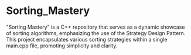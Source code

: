 # Sorting_Mastery
"Sorting Mastery" is a C++ repository that serves as a dynamic showcase of sorting algorithms, emphasizing the use of the Strategy Design Pattern. This project encapsulates various sorting strategies within a single main.cpp file, promoting simplicity and clarity.

